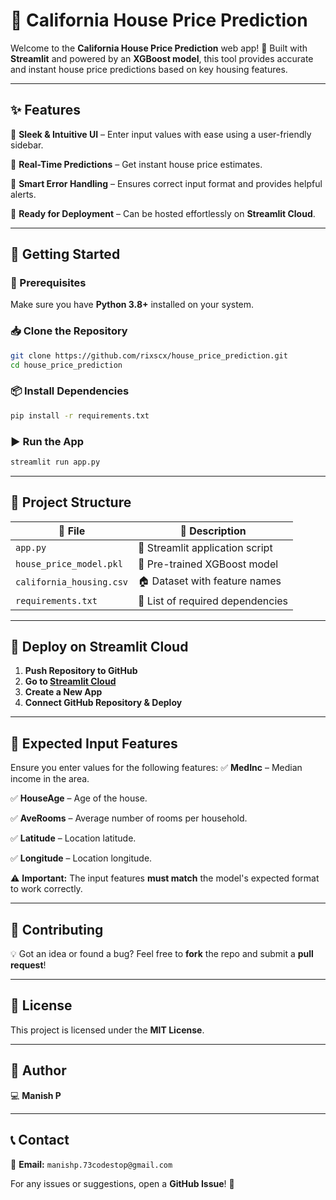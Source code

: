 # 🚀 California House Price Prediction

Welcome to the **California House Price Prediction** web app! 🏡 Built with **Streamlit** and powered by an **XGBoost model**, this tool provides accurate and instant house price predictions based on key housing features.

---

## ✨ Features
🔹 **Sleek & Intuitive UI** – Enter input values with ease using a user-friendly sidebar.

🔹 **Real-Time Predictions** – Get instant house price estimates.

🔹 **Smart Error Handling** – Ensures correct input format and provides helpful alerts.

🔹 **Ready for Deployment** – Can be hosted effortlessly on **Streamlit Cloud**.

---

## 🚀 Getting Started

### 🔧 Prerequisites
Make sure you have **Python 3.8+** installed on your system.

### 📥 Clone the Repository
```sh
git clone https://github.com/rixscx/house_price_prediction.git
cd house_price_prediction
```

### 📦 Install Dependencies
```sh
pip install -r requirements.txt
```

### ▶️ Run the App
```sh
streamlit run app.py
```

---

## 📁 Project Structure
| 📂 File | 📄 Description |
|------|-------------|
| `app.py` | 🎨 Streamlit application script |
| `house_price_model.pkl` | 🤖 Pre-trained XGBoost model |
| `california_housing.csv` | 🏠 Dataset with feature names |
| `requirements.txt` | 📜 List of required dependencies |

---

## 🚀 Deploy on Streamlit Cloud
1. **Push Repository to GitHub**
2. **Go to [Streamlit Cloud](https://streamlit.io/cloud)**
3. **Create a New App**
4. **Connect GitHub Repository & Deploy**

---

## 🎯 Expected Input Features
Ensure you enter values for the following features:
✅ **MedInc** – Median income in the area.

✅ **HouseAge** – Age of the house.

✅ **AveRooms** – Average number of rooms per household.

✅ **Latitude** – Location latitude.

✅ **Longitude** – Location longitude.

⚠️ **Important:** The input features **must match** the model's expected format to work correctly.

---

## 🤝 Contributing
💡 Got an idea or found a bug? Feel free to **fork** the repo and submit a **pull request**!

---

## 📜 License
This project is licensed under the **MIT License**.

---

## 👤 Author
💻 **Manish P**

---

## 📞 Contact
📩 **Email:** `manishp.73codestop@gmail.com`

For any issues or suggestions, open a **GitHub Issue**! 🚀

